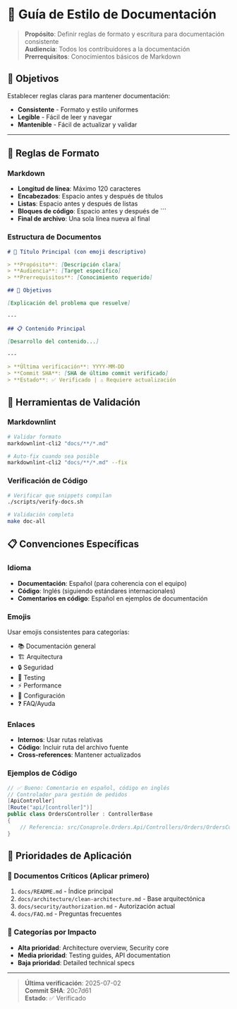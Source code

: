 # 📝 Guía de Estilo de Documentación

> **Propósito**: Definir reglas de formato y escritura para documentación consistente  
> **Audiencia**: Todos los contribuidores a la documentación  
> **Prerrequisitos**: Conocimientos básicos de Markdown

## 🎯 Objetivos

Establecer reglas claras para mantener documentación:

- **Consistente** - Formato y estilo uniformes
- **Legible** - Fácil de leer y navegar
- **Mantenible** - Fácil de actualizar y validar

---

## 📏 Reglas de Formato

### Markdown

- **Longitud de línea**: Máximo 120 caracteres
- **Encabezados**: Espacio antes y después de títulos
- **Listas**: Espacio antes y después de listas
- **Bloques de código**: Espacio antes y después de ```
- **Final de archivo**: Una sola línea nueva al final

### Estructura de Documentos

```markdown
# 📄 Título Principal (con emoji descriptivo)

> **Propósito**: [Descripción clara]  
> **Audiencia**: [Target específico]  
> **Prerrequisitos**: [Conocimiento requerido]

## 🎯 Objetivos

[Explicación del problema que resuelve]

---

## 📋 Contenido Principal

[Desarrollo del contenido...]

---

> **Última verificación**: YYYY-MM-DD  
> **Commit SHA**: [SHA de último commit verificado]  
> **Estado**: ✅ Verificado | ⚠️ Requiere actualización
```

## 🔧 Herramientas de Validación

### Markdownlint

```bash
# Validar formato
markdownlint-cli2 "docs/**/*.md"

# Auto-fix cuando sea posible
markdownlint-cli2 "docs/**/*.md" --fix
```

### Verificación de Código

```bash
# Verificar que snippets compilan
./scripts/verify-docs.sh

# Validación completa
make doc-all
```

## 📋 Convenciones Específicas

### Idioma

- **Documentación**: Español (para coherencia con el equipo)
- **Código**: Inglés (siguiendo estándares internacionales)
- **Comentarios en código**: Español en ejemplos de documentación

### Emojis

Usar emojis consistentes para categorías:

- 📚 Documentación general
- 🏗️ Arquitectura
- 🔒 Seguridad
- 🧪 Testing
- ⚡ Performance
- 🔧 Configuración
- ❓ FAQ/Ayuda

### Enlaces

- **Internos**: Usar rutas relativas
- **Código**: Incluir ruta del archivo fuente
- **Cross-references**: Mantener actualizados

### Ejemplos de Código

```csharp
// ✅ Bueno: Comentario en español, código en inglés
// Controlador para gestión de pedidos
[ApiController]
[Route("api/[controller]")]
public class OrdersController : ControllerBase
{
    // Referencia: src/Conaprole.Orders.Api/Controllers/Orders/OrdersController.cs
}
```

## 🎯 Prioridades de Aplicación

### 📄 Documentos Críticos (Aplicar primero)

1. `docs/README.md` - Índice principal
2. `docs/architecture/clean-architecture.md` - Base arquitectónica
3. `docs/security/authorization.md` - Autorización actual
4. `docs/FAQ.md` - Preguntas frecuentes

### 📂 Categorías por Impacto

- **Alta prioridad**: Architecture overview, Security core
- **Media prioridad**: Testing guides, API documentation
- **Baja prioridad**: Detailed technical specs

---

> **Última verificación**: 2025-07-02  
> **Commit SHA**: 20c7d61  
> **Estado**: ✅ Verificado
